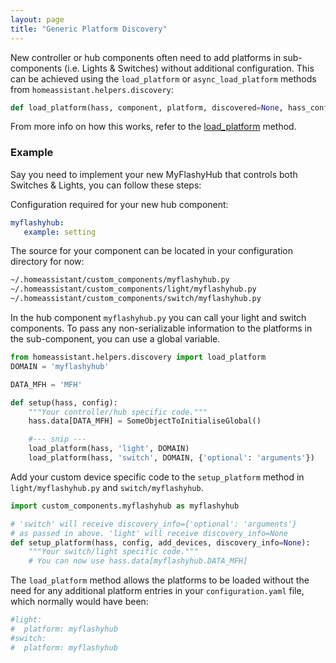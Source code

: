 ```yaml
---
layout: page
title: "Generic Platform Discovery"
---
```


New controller or hub components often need to add platforms in sub-components (i.e. Lights & Switches) without additional configuration.
This can be achieved using the `load_platform` or `async_load_platform` methods from `homeassistant.helpers.discovery`:

```python
def load_platform(hass, component, platform, discovered=None, hass_config=None)
```

From more info on how this works, refer to the [load_platform](https://github.com/home-assistant/home-assistant/blob/dev/homeassistant/helpers/discovery.py#L136) method.

### Example

Say you need to implement your new MyFlashyHub that controls both Switches & Lights, you can follow these steps:

Configuration required for your new hub component:

```yaml
myflashyhub:
   example: setting
```

The source for your component can be located in your configuration directory for now:

```bash
~/.homeassistant/custom_components/myflashyhub.py
~/.homeassistant/custom_components/light/myflashyhub.py
~/.homeassistant/custom_components/switch/myflashyhub.py
```

In the hub component `myflashyhub.py` you can call your light and switch components. To pass any non-serializable information to the platforms in the sub-component, you can use a global variable.

```python
from homeassistant.helpers.discovery import load_platform
DOMAIN = 'myflashyhub'

DATA_MFH = 'MFH'

def setup(hass, config):
    """Your controller/hub specific code."""
    hass.data[DATA_MFH] = SomeObjectToInitialiseGlobal()

    #--- snip ---
    load_platform(hass, 'light', DOMAIN)
    load_platform(hass, 'switch', DOMAIN, {'optional': 'arguments'})
```

Add your custom device specific code to the `setup_platform` method in `light/myflashyhub.py` and `switch/myflashyhub`.

```python
import custom_components.myflashyhub as myflashyhub

# 'switch' will receive discovery_info={'optional': 'arguments'}
# as passed in above. 'light' will receive discovery_info=None
def setup_platform(hass, config, add_devices, discovery_info=None):
    """Your switch/light specific code."""
    # You can now use hass.data[myflashyhub.DATA_MFH]
```


The `load_platform` method allows the platforms to be loaded without the need for any additional platform entries in your `configuration.yaml` file, which normally would have been:

```yaml
#light:
#  platform: myflashyhub
#switch:
#  platform: myflashyhub
```

